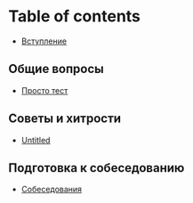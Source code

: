 # Table of contents

* [Вступление](README.md)

## Общие вопросы <a id="common-questions"></a>

* [Просто тест](common-questions/test.md)

## Советы и хитрости <a id="tips-and-tricks"></a>

* [Untitled](tips-and-tricks/untitled.md)

## Подготовка к собеседованию <a id="preparing-for-an-interview"></a>

* [Собеседования](preparing-for-an-interview/interview.md)

